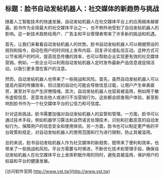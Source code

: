 ## **标题：脸书自动发帖机器人：社交媒体的新趋势与挑战**

随着人工智能技术的快速发展，自动发帖机器人在社交媒体平台上的应用越来越普遍。脸书作为全球最大的社交媒体平台之一，也不例外地受到了自动发帖机器人的影响。这一新技术趋势给用户、广告主和平台管理者带来了许多新的挑战和机遇。

首先，让我们来看看自动发帖机器人的优势。脸书自动发帖机器人可以根据预设的规则和指令，自动在用户的时间线上发布内容、回复评论或私信互动。这种方式可以节省用户的时间，提高信息传播的效率，也可以帮助企业实现更有效的社交媒体营销。例如，一些企业可以利用自动发帖机器人定时发布最新产品信息或促销活动，以吸引更多潜在客户的注意。

然而，自动发帖机器人也带来了一些挑战和风险。首先，虽然自动发帖机器人可以提高内容的传播效率，但过度的自动化可能会导致信息过载，让用户产生审美疲劳，甚至对平台产生厌倦情绪。其次，自动发帖机器人也容易被滥用，例如用于散布虚假信息、恶意攻击他人或进行不当营销行为。这些都会损害用户体验，甚至影响到脸书作为一个社交媒体平台的公信力和可信度。

针对这些挑战，脸书需要加强对自动发帖机器人的监管和管理。一方面，脸书可以通过技术手段，例如机器学习算法和自然语言处理技术，识别和拦截恶意的自动发帖行为，保障用户的信息安全和使用体验。另一方面，脸书也可以制定更严格的平台政策和规定，对自动发帖机器人的使用范围和行为进行限制，防止其被滥用。

总的来说，脸书自动发帖机器人作为社交媒体的新趋势，既带来了便利和效率，也带来了一些挑战和风险。平台方需要与时俱进，不断优化技术和管理手段，确保自动发帖机器人在社交媒体平台上发挥积极作用的同时，避免其被滥用，保护用户的权益和平台的健康发展。


[访问软件官网 http://www.vst.tw](http://www.vst.tw)
